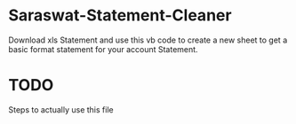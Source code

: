 # Saraswat-Statement-Cleaner
Download xls Statement and use this vb code to create a new sheet to get a basic format statement for your account Statement.
# TODO
Steps to actually use this file
 
